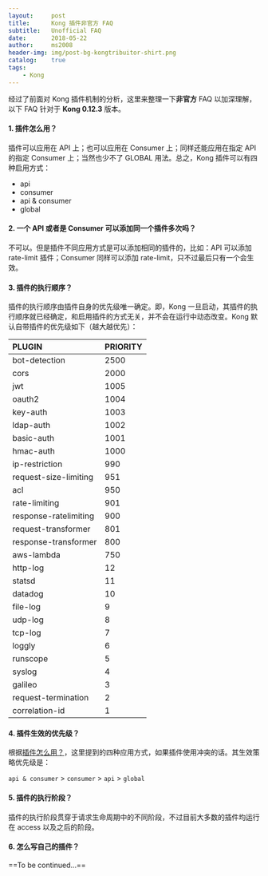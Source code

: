```yaml
---
layout:     post
title:      Kong 插件非官方 FAQ
subtitle:   Unofficial FAQ
date:       2018-05-22
author:     ms2008
header-img: img/post-bg-kongtribuitor-shirt.png
catalog:    true
tags:
    - Kong
---
```


经过了前面对 Kong 插件机制的分析，这里来整理一下**非官方** FAQ 以加深理解，以下 FAQ 针对于 **Kong 0.12.3** 版本。

#### 1. 插件怎么用？

插件可以应用在 API 上；也可以应用在 Consumer 上；同样还能应用在指定 API 的指定 Consumer 上；当然也少不了 GLOBAL 用法。总之，Kong 插件可以有四种启用方式：

- api
- consumer
- api & consumer
- global

#### 2. 一个 API 或者是 Consumer 可以添加同一个插件多次吗？

不可以。但是插件不同应用方式是可以添加相同的插件的，比如：API 可以添加 rate-limit 插件；Consumer 同样可以添加 rate-limit，只不过最后只有一个会生效。

#### 3. 插件的执行顺序？

插件的执行顺序由插件自身的优先级唯一确定。即，Kong 一旦启动，其插件的执行顺序就已经确定，和启用插件的方式无关，并不会在运行中动态改变。Kong 默认自带插件的优先级如下（越大越优先）：

PLUGIN                    | PRIORITY
:-------------------------|:------------
bot-detection             | 2500
cors                      | 2000
jwt                       | 1005
oauth2                    | 1004
key-auth                  | 1003
ldap-auth                 | 1002
basic-auth                | 1001
hmac-auth                 | 1000
ip-restriction            | 990
request-size-limiting     | 951
acl                       | 950
rate-limiting             | 901
response-ratelimiting     | 900
request-transformer       | 801
response-transformer      | 800
aws-lambda                | 750
http-log                  | 12
statsd                    | 11
datadog                   | 10
file-log                  | 9
udp-log                   | 8
tcp-log                   | 7
loggly                    | 6
runscope                  | 5
syslog                    | 4
galileo                   | 3
request-termination       | 2
correlation-id            | 1

#### 4. 插件生效的优先级？

根据[插件怎么用？](#1-插件怎么用)，这里提到的四种应用方式，如果插件使用冲突的话。其生效策略优先级是：

`api & consumer` > `consumer` > `api` > `global`

#### 5. 插件的执行阶段？

插件的执行阶段贯穿于请求生命周期中的不同阶段，不过目前大多数的插件均运行在 access 以及之后的阶段。

#### 6. 怎么写自己的插件？

==To be continued...==
